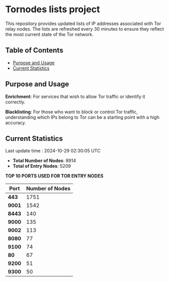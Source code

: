 # Tornodes lists project

This repository provides updated lists of IP addresses associated with Tor relay nodes. The lists are refreshed every 30 minutes to ensure they reflect the most current state of the Tor network.

## Table of Contents

- [Purpose and Usage](#purpose-and-usage)
- [Current Statistics](#current-statistics)


## Purpose and Usage

**Enrichment**: For services that wish to allow Tor traffic or identify it correctly.

**Blacklisting**: For those who want to block or control Tor traffic, understanding which IPs belong to Tor can be a starting point with a high accuracy.

## Current Statistics

Last update time : 2024-10-29 02:30:05 UTC

- **Total Number of Nodes**: 8914
- **Total of Entry Nodes**: 5209

**TOP 10 PORTS USED FOR TOR ENTRY NODES**

| **Port** | **Number of Nodes** |
|------|-----------------|
| **443**   | 1751  |
| **9001**   | 1542  |
| **8443**   | 140  |
| **9000**   | 135  |
| **9002**   | 113  |
| **8080**   | 77  |
| **9100**   | 74  |
| **80**   | 67  |
| **9200**   | 51  |
| **9300**   | 50  |

